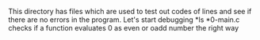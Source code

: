 This directory has files which are used to test out codes of lines and see if there are no errors in the program. Let's start debugging
*ls
*0-main.c checks if a function evaluates 0 as even or oadd number the right way
